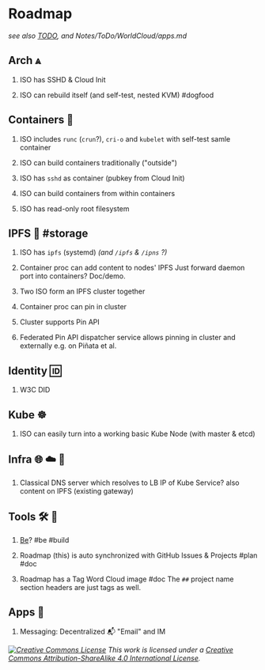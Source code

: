 # Roadmap

_see also [TODO](../todo.md), and Notes/ToDo/WorldCloud/apps.md_


## Arch ⩓

1. ISO has SSHD & Cloud Init

1. ISO can rebuild itself (and self-test, nested KVM) #dogfood


## Containers :whale:

1. ISO includes `runc` (`crun`?), `cri-o` and `kubelet` with self-test samle container

1. ISO can build containers traditionally ("outside")

1. ISO has `sshd` as container (pubkey from Cloud Init)

1. ISO can build containers from within containers

1. ISO has read-only root filesystem


## IPFS 🧊 #storage

1. ISO has `ipfs` (systemd) _(and `/ipfs` & `/ipns` ?)_

1. Container proc can add content to nodes' IPFS
   Just forward daemon port into containers? Doc/demo.

1. Two ISO form an IPFS cluster together

1. Container proc can pin in cluster

1. Cluster supports Pin API

1. Federated Pin API dispatcher service allows pinning in cluster and externally e.g. on Piñata et al.


## Identity 🆔

1. W3C DID


## Kube :wheel_of_dharma:

1. ISO can easily turn into a working basic Kube Node (with master & etcd)


## Infra 🌐 :cloud: 🌌

1. Classical DNS server which resolves to LB IP of Kube Service?
   also content on IPFS (existing gateway)


## Tools :hammer_and_wrench: :robot:

1. [Be](https://github.com/vorburger/b)? #be #build

1. Roadmap (this) is auto synchronized with GitHub Issues & Projects #plan #doc

1. Roadmap has a Tag Word Cloud image #doc
   The `##` project name section headers are just tags as well.


## Apps 🏁

1. Messaging: Decentralized :mailbox_with_mail: "Email" and IM

_[![Creative Commons License](https://i.creativecommons.org/l/by-sa/4.0/88x31.png)](http://creativecommons.org/licenses/by-sa/4.0/) This work is licensed under a [Creative Commons Attribution-ShareAlike 4.0 International License](http://creativecommons.org/licenses/by-sa/4.0/)._

